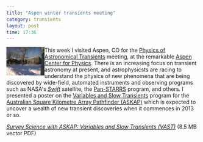 ```yaml
---
title: "Aspen winter transients meeting"
category: transients
layout: post
time: 17:36
---
```

<!-- header generated from blosxom format post; make_header.pl 23.1.2022 -->
<p>
  <!---- Begin .post ---->
<a href="http://www.aspenphys.org/">
<img src="/images/aspen.jpg" width="100" align="left"></a>
This week I visited Aspen, CO for the 
<a href="http://cargo.ucsc.edu/tasc/aspen">Physics of Astronomical Transients</a> meeting, at the remarkable 
<a href="http://www.aspenphys.org">Aspen Center for Physics</a>. There is an
increasing focus on transient astronomy at present, and astrophysicsts are 
racing to understand the physics of new phenomena that are being
discovered by wide-field, automated instruments and observing programs such
as NASA's <a href="http://www.nasa.gov/mission_pages/swift/main"><em>Swift</em></a>
satellite, the <a href="http://pan-starrs.ifa.hawaii.edu/public/">Pan-STARRS</a>
program, and others. I presented a poster on the 
<a href="http://www.physics.usyd.edu.au/sifa/vast/index.php">Variables and
Slow Transients</a> program for the
<a href="http://www.atnf.csiro.au/projects/askap/">Australian Square Kilometre
Array Pathfinder (ASKAP)</a> which is expected to uncover a wealth of new
transient discoveries when it commences in 2013 or so.
<p>
<em><a href="/~dgallow/docs/vast-2012.pdf">Survey Science with ASKAP:
Variables and Slow Transients (VAST)</a></em> (8.5 MB vector PDF)
<p>
